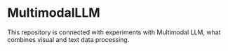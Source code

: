 # MultimodalLLM

This repository is connected with experiments with Multimodal LLM, what combines visual and text data processing.
